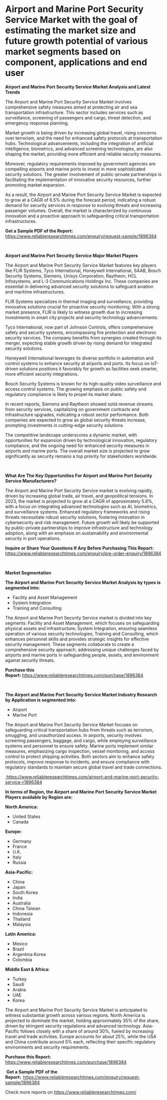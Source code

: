 <p><h1>Airport and Marine Port Security Service Market with the goal of estimating the market size and future growth potential of various market segments based on component, applications and end user</h1></p><p><strong>Airport and Marine Port Security Service Market Analysis and Latest Trends</strong></p>
<p><p>The Airport and Marine Port Security Service Market involves comprehensive safety measures aimed at protecting air and sea transportation infrastructure. This sector includes services such as surveillance, screening of passengers and cargo, threat detection, and emergency response planning. </p><p>Market growth is being driven by increasing global travel, rising concerns over terrorism, and the need for enhanced safety protocols at transportation hubs. Technological advancements, including the integration of artificial intelligence, biometrics, and advanced screening technologies, are also shaping the market, providing more efficient and reliable security measures. </p><p>Moreover, regulatory requirements imposed by government agencies are compelling airports and marine ports to invest in more sophisticated security solutions. The greater involvement of public-private partnerships is facilitating the implementation of innovative security resources, further promoting market expansion. </p><p>As a result, the Airport and Marine Port Security Service Market is expected to grow at a CAGR of 6.5% during the forecast period, indicating a robust demand for security services in response to evolving threats and increasing passenger volumes. Overall, the market is characterized by continuous innovation and a proactive approach to safeguarding critical transportation infrastructures.</p></p>
<p><strong>Get a Sample PDF of the Report:&nbsp;</strong> <a href="https://www.reliableresearchtimes.com/enquiry/request-sample/1896384?utm_campaign=2264&utm_medium=2&utm_source=Github&utm_content=ia&utm_term=28032025&utm_id=airport-and-marine-port-security-service">https://www.reliableresearchtimes.com/enquiry/request-sample/1896384</a></p>
<p>&nbsp;</p>
<p><strong>Airport and Marine Port Security Service Major Market Players</strong></p>
<p><p>The Airport and Marine Port Security Service Market features key players like FLIR Systems, Tyco International, Honeywell International, SAAB, Bosch Security Systems, Siemens, Unisys Corporation, Raytheon, HCL Infosystems, and L-3 Communications Holdings Inc. These companies are essential in delivering advanced security solutions to safeguard aviation and maritime infrastructures.</p><p>FLIR Systems specializes in thermal imaging and surveillance, providing innovative solutions crucial for proactive security monitoring. With a strong market presence, FLIR is likely to witness growth due to increasing investments in smart city projects and security technology advancements.</p><p>Tyco International, now part of Johnson Controls, offers comprehensive safety and security systems, encompassing fire protection and electronic security services. The company benefits from synergies created through its merger, expecting stable growth driven by rising demand for integrated security solutions.</p><p>Honeywell International leverages its diverse portfolio in automation and control systems to enhance security at airports and ports. Its focus on IoT-driven solutions positions it favorably for growth as facilities seek smarter, more efficient security integrations.</p><p>Bosch Security Systems is known for its high-quality video surveillance and access control systems. The growing emphasis on public safety and regulatory compliance is likely to propel its market share.</p><p>In recent reports, Siemens and Raytheon showed solid revenue streams from security services, capitalizing on government contracts and infrastructure upgrades, indicating a robust sector performance. Both companies are expected to grow as global security threats increase, prompting investments in cutting-edge security solutions.</p><p>The competitive landscape underscores a dynamic market, with opportunities for expansion driven by technological innovation, regulatory compliance, and the ongoing need for enhanced security measures in airports and marine ports. The overall market size is projected to grow significantly as security remains a top priority for stakeholders worldwide.</p></p>
<p>&nbsp;</p>
<p><strong>What Are The Key Opportunities For Airport and Marine Port Security Service Manufacturers?</strong></p>
<p><p>The Airport and Marine Port Security Service market is evolving rapidly, driven by increasing global trade, air travel, and geopolitical tensions. In 2023, the market is projected to grow at a CAGR of approximately 5.8%, with a focus on integrating advanced technologies such as AI, biometrics, and surveillance systems. Enhanced regulatory frameworks and rising threats necessitate robust security solutions, fostering innovation in cybersecurity and risk management. Future growth will likely be supported by public-private partnerships to improve infrastructure and technology adoption, along with an emphasis on sustainability and environmental security in port operations.</p></p>
<p><strong>Inquire or Share Your Questions If Any Before Purchasing This Report:</strong> <a href="https://www.reliableresearchtimes.com/enquiry/pre-order-enquiry/1896384?utm_campaign=2264&utm_medium=2&utm_source=Github&utm_content=ia&utm_term=28032025&utm_id=airport-and-marine-port-security-service">https://www.reliableresearchtimes.com/enquiry/pre-order-enquiry/1896384</a></p>
<p>&nbsp;</p>
<p><strong>Market Segmentation</strong></p>
<p><strong>The Airport and Marine Port Security Service Market Analysis by types is segmented into:</strong></p>
<p><ul><li>Facility and Asset Management</li><li>System Integration</li><li>Training and Consulting</li></ul></p>
<p><p>The Airport and Marine Port Security Service market is divided into key segments: Facility and Asset Management, which focuses on safeguarding physical assets and infrastructure; System Integration, ensuring seamless operation of various security technologies; Training and Consulting, which enhances personnel skills and provides strategic insights for effective security management. These segments collaborate to create a comprehensive security approach, addressing unique challenges faced by airports and marine ports in safeguarding people, assets, and environment against security threats.</p></p>
<p><strong>Purchase this Report:&nbsp;</strong><a href="https://www.reliableresearchtimes.com/purchase/1896384?utm_campaign=2264&utm_medium=2&utm_source=Github&utm_content=ia&utm_term=28032025&utm_id=airport-and-marine-port-security-service">https://www.reliableresearchtimes.com/purchase/1896384</a></p>
<p>&nbsp;</p>
<p><strong>The Airport and Marine Port Security Service Market Industry Research by Application is segmented into:</strong></p>
<p><ul><li>Airport</li><li>Marine Port</li></ul></p>
<p><p>The Airport and Marine Port Security Service Market focuses on safeguarding critical transportation hubs from threats such as terrorism, smuggling, and unauthorized access. In airports, security involves screening passengers, baggage, and cargo, while employing surveillance systems and personnel to ensure safety. Marine ports implement similar measures, emphasizing cargo inspection, vessel monitoring, and access control to protect shipping activities. Both sectors aim to enhance safety protocols, improve response to incidents, and ensure compliance with regulatory standards to maintain secure global travel and trade connections.</p></p>
<p><a href="https://www.reliableresearchtimes.com/airport-and-marine-port-security-service-r1896384?utm_campaign=2264&utm_medium=2&utm_source=Github&utm_content=ia&utm_term=28032025&utm_id=airport-and-marine-port-security-service">&nbsp;https://www.reliableresearchtimes.com/airport-and-marine-port-security-service-r1896384</a></p>
<p><strong>In terms of Region, the Airport and Marine Port Security Service Market Players available by Region are:</strong></p>
<p>
    <p> <strong> North America: </strong>
        <ul>
            <li>United States</li>
            <li>Canada</li>
        </ul>
        </p> 
    <p> <strong> Europe: </strong>
        <ul>
            <li>Germany</li>
            <li>France</li>
            <li>U.K.</li>
            <li>Italy</li>
            <li>Russia</li>
        </ul>
        </p> 
    <p> <strong> Asia-Pacific: </strong>
        <ul>
            <li>China</li>
            <li>Japan</li>
            <li>South Korea</li>
            <li>India</li>
            <li>Australia</li>
            <li>China Taiwan</li>
            <li>Indonesia</li>
            <li>Thailand</li>
            <li>Malaysia</li>
        </ul>
        </p> 
    <p> <strong> Latin America: </strong>
        <ul>
            <li>Mexico</li>
            <li>Brazil</li>
            <li>Argentina Korea</li>
            <li>Colombia</li>
        </ul>
        </p> 
    <p> <strong> Middle East & Africa: </strong>
        <ul>
            <li>Turkey</li>
            <li>Saudi</li>
            <li>Arabia</li>
            <li>UAE</li>
            <li>Korea</li>
        </ul>
    </p>
    </p>
<p><p>The Airport and Marine Port Security Service Market is anticipated to witness substantial growth across various regions. North America is projected to dominate the market, holding approximately 35% of the share, driven by stringent security regulations and advanced technology. Asia-Pacific follows closely with a share of around 30%, fueled by increasing travel and trade activities. Europe accounts for about 25%, while the USA and China contribute around 5% each, reflecting their specific regulatory environments and security requirements.</p></p>
<p><strong>Purchase this Report: </strong><a href="https://www.reliableresearchtimes.com/purchase/1896384?utm_campaign=2264&utm_medium=2&utm_source=Github&utm_content=ia&utm_term=28032025&utm_id=airport-and-marine-port-security-service">https://www.reliableresearchtimes.com/purchase/1896384</a></p>
<p>&nbsp;<strong>Get a Sample PDF of the Report:&nbsp;&nbsp;</strong><a href="https://www.reliableresearchtimes.com/enquiry/request-sample/1896384?utm_campaign=2264&utm_medium=2&utm_source=Github&utm_content=ia&utm_term=28032025&utm_id=airport-and-marine-port-security-service">https://www.reliableresearchtimes.com/enquiry/request-sample/1896384</a></p>
<p><strong></strong></p>
<p>Check more reports on <a href="https://www.reliableresearchtimes.com/?utm_campaign=2264&utm_medium=2&utm_source=Github&utm_content=ia&utm_term=28032025&utm_id=airport-and-marine-port-security-service">https://www.reliableresearchtimes.com/</a></p>